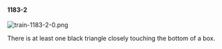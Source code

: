 #### 1183-2
![train-1183-2-0.png](https://github.com/lil-lab/nlvr/raw/master/nlvr/train/images/65/train-1183-2-0.png "train-1183-2-0.png")

There is at least one black triangle closely touching the bottom of a box.